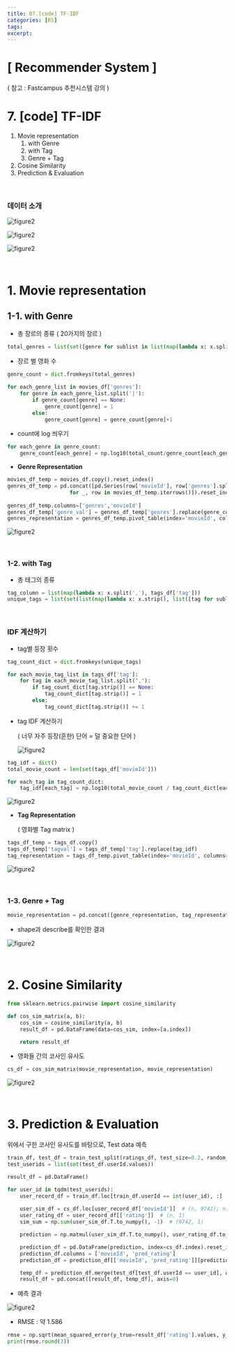 ```yaml
---
title: 07.[code] TF-IDF
categories: [RS]
tags: 
excerpt: 
---
```


<script src="https://cdn.mathjax.org/mathjax/latest/MathJax.js?config=TeX-AMS-MML_HTMLorMML" type="text/javascript"></script>

# [ Recommender System ]

( 참고 : Fastcampus 추천시스템 강의 )

# 7. [code] TF-IDF

1. Movie representation
   1. with Genre
   2. with Tag
   3. Genre + Tag
2. Cosine Similarity
3. Prediction & Evaluation

<br>

### 데이터 소개

![figure2](/assets/img/recsys/7-1.png)

![figure2](/assets/img/recsys/7-2.png)

![figure2](/assets/img/recsys/7-3.png)

<br>

# 1. Movie representation

## 1-1. with Genre

- 총 장르의 종류 ( 20가지의 장르 )

```python
total_genres = list(set([genre for sublist in list(map(lambda x: x.split('|'), movies_df['genres'])) for genre in sublist]))
```



- 장르 별 영화 수

```python
genre_count = dict.fromkeys(total_genres)

for each_genre_list in movies_df['genres']:
    for genre in each_genre_list.split('|'):
        if genre_count[genre] == None:
            genre_count[genre] = 1
        else:
            genre_count[genre] = genre_count[genre]+1
```



- count에 log 씌우기

```python
for each_genre in genre_count:
    genre_count[each_genre] = np.log10(total_count/genre_count[each_genre])
```



- **Genre Representation**

```python
movies_df_temp = movies_df.copy().reset_index()
genres_df_temp = pd.concat([pd.Series(row['movieId'], row['genres'].split('|'))              
                    for _, row in movies_df_temp.iterrows()]).reset_index()
                    
genres_df_temp.columns=['genres','movieId']
genres_df_temp['genre_val'] = genres_df_temp['genres'].replace(genre_count)
genres_representation = genres_df_temp.pivot_table(index='movieId', columns='genres', values='genre_val')
```

![figure2](/assets/img/recsys/7-4.png)

<br>

### 1-2. with Tag

- 총 태그의 종류

```python
tag_column = list(map(lambda x: x.split(','), tags_df['tag']))
unique_tags = list(set(list(map(lambda x: x.strip(), list([tag for sublist in tag_column for tag in sublist])))))
```

<br>

### IDF 계산하기

- tag별 등장 횟수

```python
tag_count_dict = dict.fromkeys(unique_tags)

for each_movie_tag_list in tags_df['tag']:
    for tag in each_movie_tag_list.split(","):
        if tag_count_dict[tag.strip()] == None:
            tag_count_dict[tag.strip()] = 1
        else:
            tag_count_dict[tag.strip()] += 1
```



- tag IDF 계산하기

  ( 너무 자주 등장(흔한) 단어 = 덜 중요한 단어 )

  ![figure2](/assets/img/recsys/7-6.png)

```python
tag_idf = dict()
total_movie_count = len(set(tags_df['movieId']))

for each_tag in tag_count_dict:
    tag_idf[each_tag] = np.log10(total_movie_count / tag_count_dict[each_tag])  
```

![figure2](/assets/img/recsys/7-5.png)



- **Tag Representation**

  ( 영화별 Tag matrix )

```python
tags_df_temp = tags_df.copy()
tags_df_temp['tagval'] = tags_df_temp['tag'].replace(tag_idf)
tag_representation = tags_df_temp.pivot_table(index='movieId', columns='tag', values='tagval')
```

![figure2](/assets/img/recsys/7-7.png)

<br>

### 1-3. Genre + Tag

```python
movie_representation = pd.concat([genre_representation, tag_representation], axis=1).fillna(0)
```



- shape과 describe를 확인한 결과

![figure2](/assets/img/recsys/7-8.png)

<br>

# 2. Cosine Similarity

```python
from sklearn.metrics.pairwise import cosine_similarity

def cos_sim_matrix(a, b):
    cos_sim = cosine_similarity(a, b)
    result_df = pd.DataFrame(data=cos_sim, index=[a.index])

    return result_df
```



- 영화들 간의 코사인 유사도

```python
cs_df = cos_sim_matrix(movie_representation, movie_representation)
```

![figure2](/assets/img/recsys/7-9.png)

<br>

# 3. Prediction & Evaluation

위에서 구한 코사인 유사도를 바탕으로, Test data 예측

```python
train_df, test_df = train_test_split(ratings_df, test_size=0.2, random_state=1234)
test_userids = list(set(test_df.userId.values))
```



```python
result_df = pd.DataFrame()

for user_id in tqdm(test_userids):
    user_record_df = train_df.loc[train_df.userId == int(user_id), :]
    
    user_sim_df = cs_df.loc[user_record_df['movieId']]  # (n, 9742); n은 userId가 평점을 매긴 영화 수
    user_rating_df = user_record_df[['rating']]  # (n, 1)
    sim_sum = np.sum(user_sim_df.T.to_numpy(), -1)  # (9742, 1)

    prediction = np.matmul(user_sim_df.T.to_numpy(), user_rating_df.to_numpy()).flatten() / (sim_sum+1) # (9742, 1)

    prediction_df = pd.DataFrame(prediction, index=cs_df.index).reset_index()
    prediction_df.columns = ['movieId', 'pred_rating']    
    prediction_df = prediction_df[['movieId', 'pred_rating']][prediction_df.movieId.isin(test_df[test_df.userId == user_id]['movieId'].values)]

    temp_df = prediction_df.merge(test_df[test_df.userId == user_id], on='movieId')
    result_df = pd.concat([result_df, temp_df], axis=0)
```



- 예측 결과

![figure2](/assets/img/recsys/7-10.png)



- RMSE : 약 1.586

```python
rmse = np.sqrt(mean_squared_error(y_true=result_df['rating'].values, y_pred=result_df['pred_rating'].values))
print(rmse.round(3))
```



